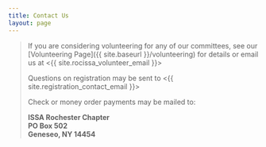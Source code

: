 ```yaml
---
title: Contact Us
layout: page
---
```


> 
> If you are considering volunteering for any of our committees, see our [Volunteering Page]({{ site.baseurl }}/volunteering) for details or email us at <{{ site.rocissa_volunteer_email }}>
>
> Questions on registration may be sent to <{{ site.registration_contact_email }}>
>
> Check or money order payments may be mailed to:
>
> **ISSA Rochester Chapter<br>
> PO Box 502<br>
> Geneseo, NY 14454**